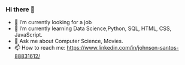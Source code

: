 ### Hi there 👋

- 🔭 I’m currently looking for a job
- 🌱 I’m currently learning Data Science,Python, SQL, HTML, CSS, JavaScript.
- 💬 Ask me about Computer Science, Movies.
- 📫 How to reach me: https://www.linkedin.com/in/johnson-santos-88831612/

